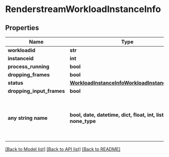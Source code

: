 # RenderstreamWorkloadInstanceInfo


## Properties
Name | Type | Description | Notes
------------ | ------------- | ------------- | -------------
**workloadid** | **str** |  | [optional] 
**instanceid** | **int** |  | [optional] 
**process_running** | **bool** |  | [optional] 
**dropping_frames** | **bool** |  | [optional] 
**status** | [**WorkloadInstanceInfoWorkloadInstanceStatus**](WorkloadInstanceInfoWorkloadInstanceStatus.md) |  | [optional] 
**dropping_input_frames** | **bool** |  | [optional] 
**any string name** | **bool, date, datetime, dict, float, int, list, str, none_type** | any string name can be used but the value must be the correct type | [optional]

[[Back to Model list]](../README.md#documentation-for-models) [[Back to API list]](../README.md#documentation-for-api-endpoints) [[Back to README]](../README.md)


